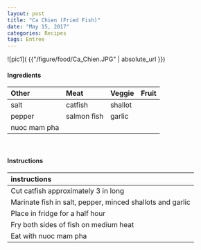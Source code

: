 ```yaml
---
layout: post
title: "Ca Chien (Fried Fish)"
date: "May 15, 2017"
categories: Recipes
tags: Entree
---
```




![pic1]( {{"/figure/food/Ca_Chien.JPG" | absolute_url }})




#### Ingredients

<table class = "presenttab">
 <thead>
  <tr>
   <th style="text-align:left;"> Other </th>
   <th style="text-align:left;"> Meat </th>
   <th style="text-align:left;"> Veggie </th>
   <th style="text-align:left;"> Fruit </th>
  </tr>
 </thead>
<tbody>
  <tr>
   <td style="text-align:left;"> salt </td>
   <td style="text-align:left;"> catfish </td>
   <td style="text-align:left;"> shallot </td>
   <td style="text-align:left;">  </td>
  </tr>
  <tr>
   <td style="text-align:left;"> pepper </td>
   <td style="text-align:left;"> salmon fish </td>
   <td style="text-align:left;"> garlic </td>
   <td style="text-align:left;">  </td>
  </tr>
  <tr>
   <td style="text-align:left;"> nuoc mam pha </td>
   <td style="text-align:left;">  </td>
   <td style="text-align:left;">  </td>
   <td style="text-align:left;">  </td>
  </tr>
</tbody>
</table>

<br>

#### Instructions

<table class = "presenttabnoh">
 <thead>
  <tr>
   <th style="text-align:left;"> instructions </th>
  </tr>
 </thead>
<tbody>
  <tr>
   <td style="text-align:left;"> Cut catfish approximately 3 in long </td>
  </tr>
  <tr>
   <td style="text-align:left;"> Marinate fish in salt, pepper, minced shallots and garlic </td>
  </tr>
  <tr>
   <td style="text-align:left;"> Place in fridge for a half hour </td>
  </tr>
  <tr>
   <td style="text-align:left;"> Fry both sides of fish on medium heat </td>
  </tr>
  <tr>
   <td style="text-align:left;"> Eat with nuoc mam pha </td>
  </tr>
</tbody>
</table>

